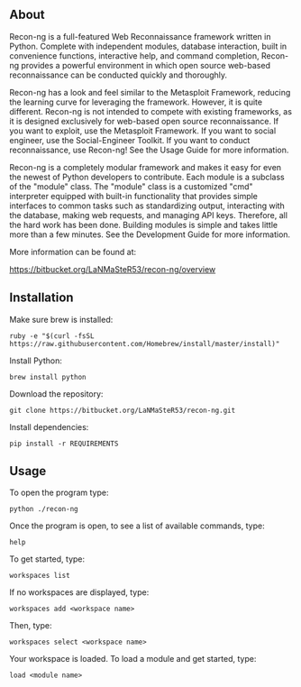 About
----

Recon-ng is a full-featured Web Reconnaissance framework written in Python. Complete with independent modules, database interaction, built in convenience functions, interactive help, and command completion, Recon-ng provides a powerful environment in which open source web-based reconnaissance can be conducted quickly and thoroughly.

Recon-ng has a look and feel similar to the Metasploit Framework, reducing the learning curve for leveraging the framework. However, it is quite different. Recon-ng is not intended to compete with existing frameworks, as it is designed exclusively for web-based open source reconnaissance. If you want to exploit, use the Metasploit Framework. If you want to social engineer, use the Social-Engineer Toolkit. If you want to conduct reconnaissance, use Recon-ng! See the Usage Guide for more information.

Recon-ng is a completely modular framework and makes it easy for even the newest of Python developers to contribute. Each module is a subclass of the "module" class. The "module" class is a customized "cmd" interpreter equipped with built-in functionality that provides simple interfaces to common tasks such as standardizing output, interacting with the database, making web requests, and managing API keys. Therefore, all the hard work has been done. Building modules is simple and takes little more than a few minutes. See the Development Guide for more information.

More information can be found at:

https://bitbucket.org/LaNMaSteR53/recon-ng/overview


Installation
----

Make sure brew is installed:

	ruby -e "$(curl -fsSL https://raw.githubusercontent.com/Homebrew/install/master/install)"

Install Python:

	brew install python

Download the repository:

	git clone https://bitbucket.org/LaNMaSteR53/recon-ng.git

Install dependencies:

	pip install -r REQUIREMENTS


Usage
----

To open the program type:

    python ./recon-ng 

Once the program is open, to see a list of available commands, type:

    help

To get started, type:

	workspaces list

If no workspaces are displayed, type:

	workspaces add <workspace name>

Then, type:

	workspaces select <workspace name>

Your workspace is loaded. To load a module and get started, type:

	load <module name>



